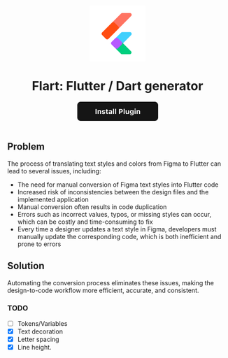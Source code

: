 <p align="center"><img src="./assets/icon.png" align="center" alt="Flart logo" width="128" height="128"></p>
  
<h1 align="center">Flart: Flutter / Dart generator</h1>

<div align="center">
<a href="https://www.figma.com/community/plugin/1419440139622021656/Flart" align="center"><img src="assets/install_button.png" align="center" alt="Install Plugin"></a>
</div>

<br />

## Problem

The process of translating text styles and colors from Figma to Flutter can lead to several issues, including:

- The need for manual conversion of Figma text styles into Flutter code
- Increased risk of inconsistencies between the design files and the implemented application
- Manual conversion often results in code duplication
- Errors such as incorrect values, typos, or missing styles can occur, which can be costly and time-consuming to fix
- Every time a designer updates a text style in Figma, developers must manually update the corresponding code, which is both inefficient and prone to errors

## Solution

Automating the conversion process eliminates these issues, making the design-to-code workflow more efficient, accurate, and consistent.

### TODO

- [ ] Tokens/Variables
- [x] Text decoration
- [x] Letter spacing
- [x] Line height.
